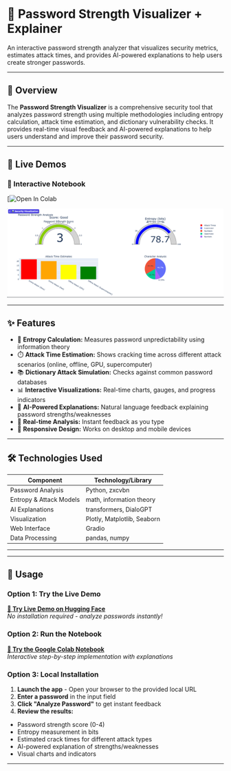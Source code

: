 # 🔑 Password Strength Visualizer + Explainer

An interactive password strength analyzer that visualizes security metrics, estimates attack times, and provides AI-powered explanations to help users create stronger passwords.

---

## 🚀 Overview

The **Password Strength Visualizer** is a comprehensive security tool that analyzes password strength using multiple methodologies including entropy calculation, attack time estimation, and dictionary vulnerability checks. It provides real-time visual feedback and AI-powered explanations to help users understand and improve their password security.

---

## 🚀 Live Demos

### 📓 Interactive Notebook
[![Open In Colab](https://colab.research.google.com/drive/13ie5RLgWtghtfdG3n76WaVoQjKczVaYt?usp=sharing)

![Password Strength Visualizer](password-checker.png)

---

## ✨ Features

- 🔢 **Entropy Calculation:** Measures password unpredictability using information theory
- ⏱️ **Attack Time Estimation:** Shows cracking time across different attack scenarios (online, offline, GPU, supercomputer)
- 📚 **Dictionary Attack Simulation:** Checks against common password databases
- 📊 **Interactive Visualizations:** Real-time charts, gauges, and progress indicators
- 🤖 **AI-Powered Explanations:** Natural language feedback explaining password strengths/weaknesses
- 🎯 **Real-time Analysis:** Instant feedback as you type
- 📱 **Responsive Design:** Works on desktop and mobile devices

---

## 🛠️ Technologies Used

| Component                | Technology/Library          |
|--------------------------|----------------------------|
| Password Analysis        | Python, zxcvbn             |
| Entropy & Attack Models  | math, information theory   |
| AI Explanations          | transformers, DialoGPT     |
| Visualization            | Plotly, Matplotlib, Seaborn|
| Web Interface            | Gradio                     |
| Data Processing          | pandas, numpy              |

---


---

## 🎯 Usage

### Option 1: Try the Live Demo
**[🚀 Try Live Demo on Hugging Face](https://huggingface.co/spaces/yourusername/password-strength-visualizer)**  
*No installation required - analyze passwords instantly!*

### Option 2: Run the Notebook
**[📓 Try the Google Colab Notebook](https://colab.research.google.com/drive/your-notebook-link)**  
*Interactive step-by-step implementation with explanations*

### Option 3: Local Installation
1. **Launch the app** - Open your browser to the provided local URL
2. **Enter a password** in the input field
3. **Click "Analyze Password"** to get instant feedback
4. **Review the results:**
- Password strength score (0-4)
- Entropy measurement in bits
- Estimated crack times for different attack types
- AI-powered explanation of strengths/weaknesses
- Visual charts and indicators

---



